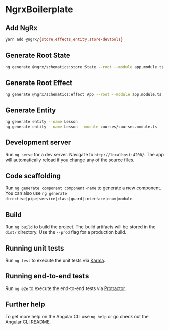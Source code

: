 # NgrxBoilerplate

## Add NgRx
```bash
yarn add @ngrx/{store,effects,entity,store-devtools}
```

## Generate Root State
```bash
ng generate @ngrx/schematics:store State --root --module app.module.ts
```

## Generate Root Effect
```bash
ng generate @ngrx/schematics:effect App --root --module app.module.ts
```

## Generate Entity
```bash
ng generate entity --name Lesson
ng generate entity --name Lesson --module courses/courses.module.ts
```

## Development server

Run `ng serve` for a dev server. Navigate to `http://localhost:4200/`. The app will automatically reload if you change any of the source files.

## Code scaffolding

Run `ng generate component component-name` to generate a new component. You can also use `ng generate directive|pipe|service|class|guard|interface|enum|module`.

## Build

Run `ng build` to build the project. The build artifacts will be stored in the `dist/` directory. Use the `--prod` flag for a production build.

## Running unit tests

Run `ng test` to execute the unit tests via [Karma](https://karma-runner.github.io).

## Running end-to-end tests

Run `ng e2e` to execute the end-to-end tests via [Protractor](http://www.protractortest.org/).

## Further help

To get more help on the Angular CLI use `ng help` or go check out the [Angular CLI README](https://github.com/angular/angular-cli/blob/master/README.md).
